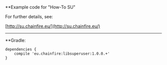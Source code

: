 **Example code for "How-To SU"

For further details, see:

[http://su.chainfire.eu/](http://su.chainfire.eu/)

---

**Gradle:

```
dependencies {
    compile 'eu.chainfire:libsuperuser:1.0.0.+'
}
```
